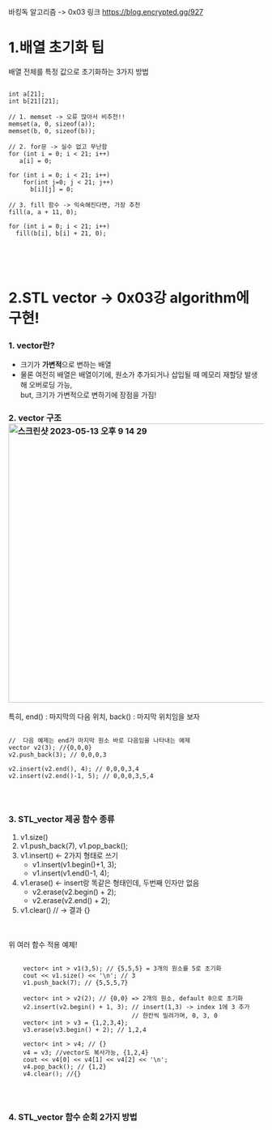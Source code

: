 바킹독 알고리즘 -> 0x03 링크 https://blog.encrypted.gg/927 </br>

1.배열 초기화 팁
==============
배열 전체를 특정 값으로 초기화하는 3가지 방법
<pre>
<code>
int a[21];
int b[21][21];

// 1. memset -> 오류 많아서 비추천!!
memset(a, 0, sizeof(a));
memset(b, 0, sizeof(b));

// 2. for문 -> 실수 없고 무난함
for (int i = 0; i < 21; i++)
   a[i] = 0;
   
for (int i = 0; i < 21; i++)
    for(int j=0; j < 21; j++)
      b[i][j] = 0;
      
// 3. fill 함수 -> 익숙해진다면, 가장 추천
fill(a, a + 11, 0);

for (int i = 0; i < 21; i++)
  fill(b[i], b[i] + 21, 0);
</pre>
</code>
</br>


2.STL vector -> 0x03강 algorithm에 구현!
======================================
### 1. vector란?
- 크기가 **가변적**으로 변하는 배열
- 물론 여전히 배열은 배열이기에, 원소가 추가되거나 삽입될 때 메모리 재할당 발생해 오버로딩 가능, </br>
but, 크기가 가변적으로 변하기에 장점을 가짐!

### 2. vector 구조<img width="551" alt="스크린샷 2023-05-13 오후 9 14 29" src="https://github.com/minjikimkim2222/study/assets/96869808/5ce8e7df-51fa-4101-9619-9b8846e10004">

특히, end() : 마지막의 다음 위치, back() : 마지막 위치임을 보자 </br>
<pre>
<code>
//  다음 예제는 end가 마지막 원소 바로 다음임을 나타내는 예제
vector<int> v2(3); //{0,0,0}
v2.push_back(3); // 0,0,0,3

v2.insert(v2.end(), 4); // 0,0,0,3,4
v2.insert(v2.end()-1, 5); // 0,0,0,3,5,4 <insert위치 다음 원소는 오른쪽으로 한칸씩 밀기>
</pre>
</code>


### 3. STL_vector 제공 함수 종류
1. v1.size()
2. v1.push_back(7), v1.pop_back();
3. v1.insert() <- 2가지 형태로 쓰기
   - v1.insert(v1.begin()+1, 3);
   - v1.insert(v1.end()-1, 4);
4. v1.erase() <- insert랑 똑같은 형태인데, 두번째 인자만 없음
   - v2.erase(v2.begin() + 2);
   - v2.erase(v2.end() + 2);
5. v1.clear() // -> 결과 {}

</br></br>
위 여러 함수 적용 예제!
<pre>
<code>
    vector< int > v1(3,5); // {5,5,5} = 3개의 원소를 5로 초기화
    cout << v1.size() << '\n'; // 3
    v1.push_back(7); // {5,5,5,7}

    vector< int > v2(2); // {0,0} => 2개의 원소, default 0으로 초기화
    v2.insert(v2.begin() + 1, 3); // insert(1,3) -> index 1에 3 추가
                                  // 한칸씩 밀려가며, 0, 3, 0
    vector< int > v3 = {1,2,3,4};
    v3.erase(v3.begin() + 2); // 1,2,4

    vector< int > v4; // {}
    v4 = v3; //vector도 복사가능, {1,2,4}
    cout << v4[0] << v4[1] << v4[2] << '\n';
    v4.pop_back(); // {1,2}
    v4.clear(); //{}
</pre>
</code>


### 4. STL_vector 함수 순회 2가지 방법


